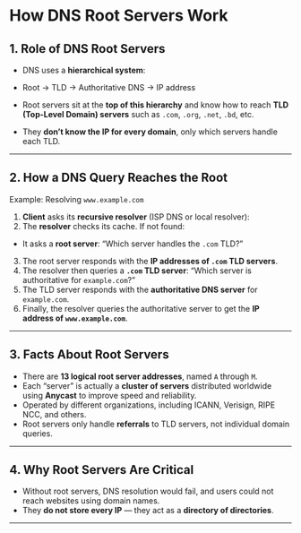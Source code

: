 # How DNS Root Servers Work

## 1. Role of DNS Root Servers

- DNS uses a **hierarchical system**:

- Root → TLD → Authoritative DNS → IP address

- Root servers sit at the **top of this hierarchy** and know how to reach **TLD (Top-Level Domain) servers** such as `.com`, `.org`, `.net`, `.bd`, etc.
- They **don’t know the IP for every domain**, only which servers handle each TLD.

---

## 2. How a DNS Query Reaches the Root

Example: Resolving `www.example.com`

1. **Client** asks its **recursive resolver** (ISP DNS or local resolver):
2. The **resolver** checks its cache. If not found:
- It asks a **root server**: “Which server handles the `.com` TLD?”
3. The root server responds with the **IP addresses of `.com` TLD servers**.
4. The resolver then queries a **`.com` TLD server**: “Which server is authoritative for `example.com`?”
5. The TLD server responds with the **authoritative DNS server** for `example.com`.
6. Finally, the resolver queries the authoritative server to get the **IP address of `www.example.com`**.

---

## 3. Facts About Root Servers

- There are **13 logical root server addresses**, named `A` through `M`.  
- Each “server” is actually a **cluster of servers** distributed worldwide using **Anycast** to improve speed and reliability.  
- Operated by different organizations, including ICANN, Verisign, RIPE NCC, and others.  
- Root servers only handle **referrals** to TLD servers, not individual domain queries.

---

## 4. Why Root Servers Are Critical

- Without root servers, DNS resolution would fail, and users could not reach websites using domain names.  
- They **do not store every IP** — they act as a **directory of directories**.

---

